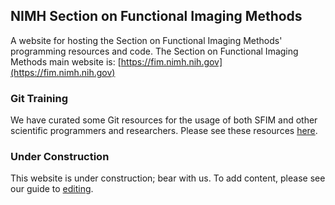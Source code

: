 ## NIMH Section on Functional Imaging Methods
A website for hosting the Section on Functional Imaging Methods' programming
resources and code.
The Section on Functional Imaging Methods main website is: [https://fim.nimh.nih.gov](https://fim.nimh.nih.gov)

### Git Training
We have curated some Git resources for the usage of both SFIM and other
scientific programmers and researchers.
Please see these resources [here][1].

### Under Construction
This website is under construction; bear with us.
To add content, please see our guide to [editing][2].

[1]: <git.md>
[2]: <editing.md>
